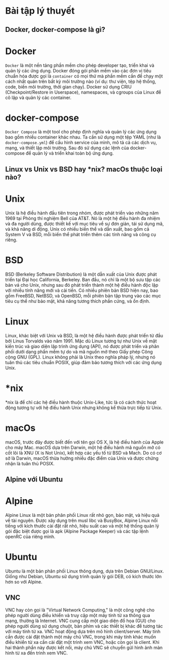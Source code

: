 # Bài tập lý thuyết

## Docker, docker-compose là gì?
# Docker
`Docker` là một nền tảng phần mềm cho phép developer tạo, triển khai và quản lý các ứng dụng. Docker đóng gói phần mềm vào các đơn vị tiêu chuẩn hóa được gọi là `container` có mọi thứ mà phần mềm cần để chạy một cách nhất quán trên bất kỳ môi trường nào (ví dụ: thư viện, tệp hệ thống, code, biến môi trường, thời gian chạy). Docker sử dụng CRIU (Checkpoint/Restore in Userspace), namespaces, và cgroups của Linux để cô lập và quản lý các container.
# docker-compose
`Docker Compose` là một tool cho phép định nghĩa và quản lý các ứng dụng bao gồm nhiều container khác nhau. Ta cần sử dụng một tệp YAML (như là `docker-compose.yml`) để cấu hình service của mình, mô tả cả các dịch vụ, mạng, và thiết lập môi trường. Sau đó sử dụng các lệnh của docker-compose để quản lý và triển khai toàn bộ ứng dụng.

## Linux vs Unix vs BSD hay *nix? macOs thuộc loại nào?
# Unix
Unix là hệ điều hành đầu tiên trong nhóm, được phát triển vào những năm 1969 tại Phòng thí nghiệm Bell của AT&T. Nó là một hệ điều hành đa nhiệm và đa người dùng, được thiết kế với mục tiêu về sự đơn giản, tái sử dụng mã, và khả năng di động. Unix có nhiều biến thể và dẫn xuất, bao gồm cả System V và BSD, mỗi biến thể phát triển thêm các tính năng và công cụ riêng.

# BSD
BSD (Berkeley Software Distribution) là một dẫn xuất của Unix được phát triển tại Đại học California, Berkeley. Ban đầu, nó chỉ là một bộ sưu tập các bản vá cho Unix, nhưng sau đó phát triển thành một hệ điều hành độc lập với nhiều tính năng mới và cải tiến. Có nhiều phiên bản BSD hiện nay, bao gồm FreeBSD, NetBSD, và OpenBSD, mỗi phiên bản tập trung vào các mục tiêu cụ thể như bảo mật, khả năng tương thích phần cứng, và ổn định.

# Linux
Linux, khác biệt với Unix và BSD, là một hệ điều hành được phát triển từ đầu bởi Linus Torvalds vào năm 1991. Mặc dù Linux tương tự như Unix về mặt kiến trúc và giao diện lập trình ứng dụng (API), nó được phát triển và phân phối dưới dạng phần mềm tự do và mã nguồn mở theo Giấy phép Công cộng GNU (GPL). Linux không phải là Unix theo nghĩa pháp lý, nhưng nó tuân thủ các tiêu chuẩn POSIX, giúp đảm bảo tương thích với các ứng dụng Unix.

# *nix
*nix là để chỉ các hệ điều hành thuộc Unix-Like, tức là có cách thức hoạt động tương tự với hệ điều hành Unix nhưng không kế thừa trực tiếp từ Unix.

# macOs
macOS, trước đây được biết đến với tên gọi OS X, là hệ điều hành của Apple cho máy Mac. macOS dựa trên Darwin, một hệ điều hành mã nguồn mở có cốt lõi là XNU (X is Not Unix), kết hợp các yếu tố từ BSD và Mach. Do có cơ sở là Darwin, macOS thừa hưởng nhiều đặc điểm của Unix và được chứng nhận là tuân thủ POSIX.

## Alpine với Ubuntu
# Alpine
Alpine Linux là một bản phân phối Linux rất nhỏ gọn, bảo mật, và hiệu quả về tài nguyên. Được xây dụng trên musl libc và BusyBox, Alpine Linux nổi tiếng với kích thước cài đặt rất nhỏ, hiệu suất cao và một hệ thống quản lý gói đặc biệt được gọi là apk (Alpine Package Keeper) và các tập lệnh openRC của riêng mình.
# Ubuntu
Ubuntu là một bản phân phối Linux thông dụng, dựa trên Debian GNU/Linux. Giống như Debian, Ubuntu sử dụng trình quản lý gói DEB, có kích thước lớn hơn so với Alpine.

## VNC
VNC hay còn gọi là "Virtual Network Computing," là một công nghệ cho phép người dùng điều khiển và truy cập một máy tính từ xa thông qua mạng, thường là Internet. VNC cung cấp một giao diện đồ họa (GUI) cho phép người dùng sử dụng chuột, bàn phím và các thiết bị khác để tương tác với máy tính từ xa.
VNC hoạt động dựa trên mô hình client/server. Máy tính cần được cài đặt thành một máy chủ VNC, trong khi máy tính khác muốn điều khiển từ xa cần cài đặt một trình xem VNC, hoặc còn gọi là client. Khi hai thành phần này được kết nối, máy chủ VNC sẽ chuyển gửi hình ảnh màn hình từ xa đến trình xem VNC.